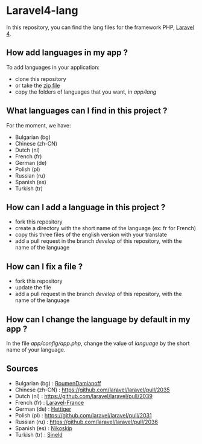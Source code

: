 Laravel4-lang
=============

In this repository, you can find the lang files for the framework PHP, [Laravel 4](http://www.laravel.com).


How add languages in my app ?
---

To add languages in your application:

* clone this repository
* or take the [zip file](https://github.com/caouecs/Laravel4-lang/archive/master.zip)
* copy the folders of languages that you want, in *app/lang*



What languages can I find in this project ?
---

For the moment, we have:

* Bulgarian (bg)
* Chinese (zh-CN)
* Dutch (nl)
* French (fr)
* German (de)
* Polish (pl)
* Russian (ru)
* Spanish (es)
* Turkish (tr)


How can I add a language in this project ?
---

* fork this repository
* create a directory with the short name of the language (ex: fr for French)
* copy this three files of the english version with your translate
* add a pull request in the branch *develop* of this repository, with the name of the language


How can I fix a file ?
---

* fork this repository
* update the file
* add a pull request in the branch *develop* of this repository, with the name of the language


How can I change the language by default in my app ?
---

In the file *app/config/app.php*, change the value of *language* by the short name of your language.

Sources
-------

* Bulgarian (bg) : [RoumenDamianoff](https://github.com/RoumenDamianoff)
* Chinese (zh-CN) : https://github.com/laravel/laravel/pull/2035
* Dutch (nl) : https://github.com/laravel/laravel/pull/2039
* French (fr) : [Laravel-France](https://github.com/laravel-france)
* German (de) : [Hettiger](https://github.com/hettiger)
* Polish (pl) : https://github.com/laravel/laravel/pull/2031
* Russian (ru) : https://github.com/laravel/laravel/pull/2036
* Spanish (es) : [Nikoskip](https://github.com/nikoskip)
* Turkish (tr) : [Sineld](https://github.com/sineld)
